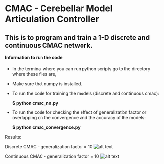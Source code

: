 # CMAC - Cerebellar Model Articulation Controller

## This is to program and train a 1-D discrete and continuous CMAC network. 

#### Information to run the code 
- In the terminal where you can run python scripts go to the directory where these files are,
- Make sure that numpy is installed.

- To run the code for training the models (discrete and continuous cmac):

  **$ python cmac_nn.py**

- To run the code for checking the effect of generalization factor or overlapping on the convergence and the accuracy of the models:

  **$ python cmac_convergence.py**


Results:

Discrete CMAC - generalization factor = 10
![alt text](https://github.com/anubhp/academia-umcp/blob/master/ENPM690_RobotLearning/CMAC-Cerebellar%20Model%20Articulation%20Controller/images/d_cmac_10.PNG?raw=true "Discrete CMAC")

Continuous CMAC - generalization factor = 10
![alt text](https://github.com/anubhp/academia-umcp/blob/master/ENPM690_RobotLearning/CMAC-Cerebellar%20Model%20Articulation%20Controller/images/c_cmac_10.PNG?raw=true "Continuous CMAC")




